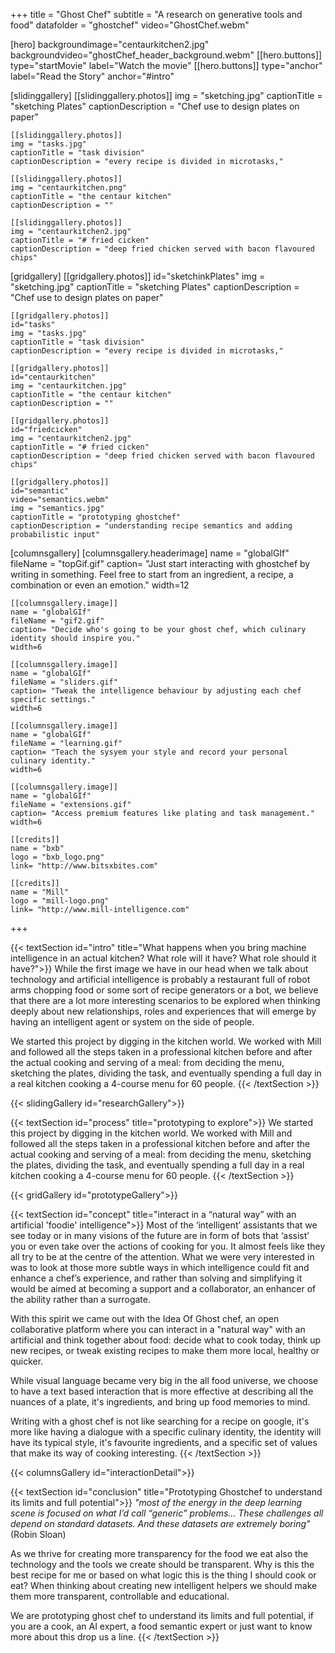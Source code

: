 +++
title = "Ghost Chef"
subtitle = "A research on generative tools and food"
datafolder = "ghostchef"
video="GhostChef.webm"

  [hero]
    backgroundimage="centaurkitchen2.jpg"
    backgroundvideo="ghostChef_header_background.webm"
    [[hero.buttons]]
      type="startMovie"
      label="Watch the movie"
    [[hero.buttons]]
      type="anchor"
      label="Read the Story"
      anchor="#intro"

  [slidinggallery]
    [[slidinggallery.photos]]
    img = "sketching.jpg"
    captionTitle = "sketching Plates"
    captionDescription = "Chef use to design plates on paper"

    [[slidinggallery.photos]]
    img = "tasks.jpg"
    captionTitle = "task division"
    captionDescription = "every recipe is divided in microtasks,"

    [[slidinggallery.photos]]
    img = "centaurkitchen.png"
    captionTitle = "the centaur kitchen"
    captionDescription = ""

    [[slidinggallery.photos]]
    img = "centaurkitchen2.jpg"
    captionTitle = "# fried cicken"
    captionDescription = "deep fried chicken served with bacon flavoured chips"

  [gridgallery]
    [[gridgallery.photos]]
    id="sketchinkPlates"
    img = "sketching.jpg"
    captionTitle = "sketching Plates"
    captionDescription = "Chef use to design plates on paper"

    [[gridgallery.photos]]
    id="tasks"
    img = "tasks.jpg"
    captionTitle = "task division"
    captionDescription = "every recipe is divided in microtasks,"

    [[gridgallery.photos]]
    id="centaurkitchen"
    img = "centaurkitchen.jpg"
    captionTitle = "the centaur kitchen"
    captionDescription = ""

    [[gridgallery.photos]]
    id="friedcicken"
    img = "centaurkitchen2.jpg"
    captionTitle = "# fried cicken"
    captionDescription = "deep fried chicken served with bacon flavoured chips"

    [[gridgallery.photos]]
    id="semantic"
    video="semantics.webm"
    img = "semantics.jpg"
    captionTitle = "prototyping ghostchef"
    captionDescription = "understanding recipe semantics and adding probabilistic input"

  [columnsgallery]
    [columnsgallery.headerimage]
    name = "globalGIf"
    fileName = "topGif.gif"
    caption= "Just start interacting with ghostchef by writing in something. Feel free to start from an ingredient, a recipe, a combination or even an emotion."
    width=12

    [[columnsgallery.image]]
    name = "globalGIf"
    fileName = "gif2.gif"
    caption= "Decide who's going to be your ghost chef, which culinary identity should inspire you."
    width=6

    [[columnsgallery.image]]
    name = "globalGIf"
    fileName = "sliders.gif"
    caption= "Tweak the intelligence behaviour by adjusting each chef specific settings."
    width=6

    [[columnsgallery.image]]
    name = "globalGIf"
    fileName = "learning.gif"
    caption= "Teach the sysyem your style and record your personal culinary identity."
    width=6

    [[columnsgallery.image]]
    name = "globalGIf"
    fileName = "extensions.gif"
    caption= "Access premium features like plating and task management."
    width=6

    [[credits]]
    name = "bxb"
    logo = "bxb_logo.png"
    link= "http://www.bitsxbites.com"

    [[credits]]
    name = "Mill"
    logo = "mill-logo.png"
    link= "http://www.mill-intelligence.com"
+++

{{< textSection id="intro" title="What happens when you bring machine intelligence in an actual kitchen? What role will it have? What role should it have?">}}
While the first image we have in our head when we talk about technology and artificial intelligence is probably a restaurant full of  robot arms chopping food or some sort of recipe generators or a bot, we believe that there are a lot more interesting scenarios to be explored when thinking deeply about new relationships, roles and experiences that will emerge by having an intelligent agent or system on the side of people.

We started this project by digging in the kitchen world. We worked with Mill and followed all the steps taken in a professional kitchen before and after the actual cooking and serving of a meal: from deciding the menu, sketching the plates, dividing the task, and eventually spending a full day in a real kitchen cooking a 4-course menu for 60 people.
{{< /textSection >}}

{{< slidingGallery id="researchGallery">}}

{{< textSection id="process" title="prototyping to explore">}}
We started this project by digging in the kitchen world. We worked with Mill and followed all the steps taken in a professional kitchen before and after the actual cooking and serving of a meal: from deciding the menu, sketching the plates, dividing the task, and eventually spending a full day in a real kitchen cooking a 4-course menu for 60 people.
{{< /textSection >}}

{{< gridGallery id="prototypeGallery">}}

{{< textSection id="concept" title="interact in a “natural way” with an artificial 'foodie' intelligence">}}
Most of the ‘intelligent’ assistants that we see today or in many visions of the future are in form of bots that ‘assist’ you or even take over the actions of cooking for you. It almost feels like they all try to be at the centre of the attention. What we were very interested in was to look at those more subtle ways in which intelligence could fit and enhance a chef’s experience, and rather than solving and simplifying it would be aimed at becoming a support and a collaborator, an enhancer of the ability rather than a surrogate.

With this spirit we came out with the Idea Of Ghost chef, an open collaborative platform where you can interact in a "natural way" with an artificial and think together about food: decide what to cook today, think up new recipes, or tweak existing recipes to make them more local, healthy or quicker.

While visual language became very big in the all food universe, we choose to have a text based interaction that is more effective at describing all the nuances of a plate, it's ingredients, and bring up food memories to mind.

Writing with a ghost chef is not like searching for a recipe on google, it's more like having a dialogue with a specific culinary identity, the identity will have its typical style, it's favourite ingredients, and a specific set of values that make its way of cooking interesting.
{{< /textSection >}}

{{< columnsGallery id="interactionDetail">}}

{{< textSection id="conclusion" title="Prototyping Ghostchef to understand its limits and full potential">}}
_"most of the energy in the deep learning scene is focused on what I’d call “generic” problems… These challenges all depend on standard datasets. And these datasets are extremely boring"_ (Robin Sloan)

As we thrive for creating more transparency for the food we eat also the technology and the tools we create should be transparent. Why is this the best recipe for me or based on what logic this is the thing I should cook or eat? When thinking about creating new intelligent helpers we should make them more transparent, controllable and educational.

We are prototyping ghost chef to understand its limits and full potential, if you are a cook, an AI expert, a food semantic expert or just want to know more about this drop us a line.
{{< /textSection >}}
